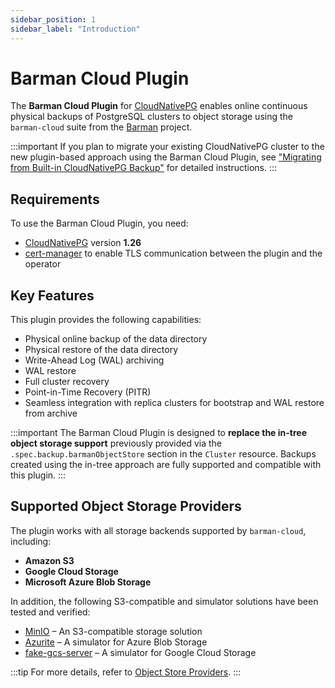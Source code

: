 ```yaml
---
sidebar_position: 1
sidebar_label: "Introduction"
---
```


# Barman Cloud Plugin

<!-- SPDX-License-Identifier: CC-BY-4.0 -->

The **Barman Cloud Plugin** for [CloudNativePG](https://cloudnative-pg.io/)
enables online continuous physical backups of PostgreSQL clusters to object storage
using the `barman-cloud` suite from the [Barman](https://docs.pgbarman.org/release/latest/)
project.

:::important
If you plan to migrate your existing CloudNativePG cluster to the new
plugin-based approach using the Barman Cloud Plugin, see
["Migrating from Built-in CloudNativePG Backup"](migration.md)
for detailed instructions.
:::

## Requirements

To use the Barman Cloud Plugin, you need:

- [CloudNativePG](https://cloudnative-pg.io) version **1.26** <!-- ADD WHEN 1.27 IS OUT "or later" -->
- [cert-manager](https://cert-manager.io/) to enable TLS communication between
  the plugin and the operator

## Key Features

This plugin provides the following capabilities:

- Physical online backup of the data directory
- Physical restore of the data directory
- Write-Ahead Log (WAL) archiving
- WAL restore
- Full cluster recovery
- Point-in-Time Recovery (PITR)
- Seamless integration with replica clusters for bootstrap and WAL restore from archive

:::important
The Barman Cloud Plugin is designed to **replace the in-tree object storage support**
previously provided via the `.spec.backup.barmanObjectStore` section in the
`Cluster` resource.
Backups created using the in-tree approach are fully supported and compatible
with this plugin.
:::

## Supported Object Storage Providers

The plugin works with all storage backends supported by `barman-cloud`, including:

- **Amazon S3**
- **Google Cloud Storage**
- **Microsoft Azure Blob Storage**

In addition, the following S3-compatible and simulator solutions have been
tested and verified:

- [MinIO](https://min.io/) – An S3-compatible storage solution
- [Azurite](https://github.com/Azure/Azurite) – A simulator for Azure Blob Storage
- [fake-gcs-server](https://github.com/fsouza/fake-gcs-server) – A simulator for Google Cloud Storage

:::tip
For more details, refer to [Object Store Providers](object_stores.md).
:::
